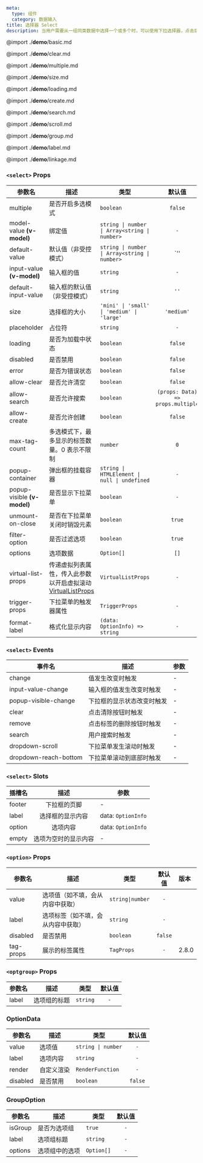 ```yaml
meta:
  type: 组件
  category: 数据输入
title: 选择器 Select
description: 当用户需要从一组同类数据中选择一个或多个时，可以使用下拉选择器，点击后选择对应项。
```

@import ./__demo__/basic.md

@import ./__demo__/clear.md

@import ./__demo__/multiple.md

@import ./__demo__/size.md

@import ./__demo__/loading.md

@import ./__demo__/create.md

@import ./__demo__/search.md

@import ./__demo__/scroll.md

@import ./__demo__/group.md

@import ./__demo__/label.md

@import ./__demo__/linkage.md


### `<select>` Props

|参数名|描述|类型|默认值|
|---|---|---|:---:|
|multiple|是否开启多选模式|`boolean`|`false`|
|model-value **(v-model)**|绑定值|`string \| number \| Array<string \| number>`|`-`|
|default-value|默认值（非受控模式）|`string \| number \| Array<string \| number>`|`'' | []`|
|input-value **(v-model)**|输入框的值|`string`|`-`|
|default-input-value|输入框的默认值（非受控模式）|`string`|`''`|
|size|选择框的大小|`'mini' \| 'small' \| 'medium' \| 'large'`|`'medium'`|
|placeholder|占位符|`string`|`-`|
|loading|是否为加载中状态|`boolean`|`false`|
|disabled|是否禁用|`boolean`|`false`|
|error|是否为错误状态|`boolean`|`false`|
|allow-clear|是否允许清空|`boolean`|`false`|
|allow-search|是否允许搜索|`boolean`|`(props: Data) => props.multiple`|
|allow-create|是否允许创建|`boolean`|`false`|
|max-tag-count|多选模式下，最多显示的标签数量。0 表示不限制|`number`|`0`|
|popup-container|弹出框的挂载容器|`string \| HTMLElement \| null \| undefined`|`-`|
|popup-visible **(v-model)**|是否显示下拉菜单|`boolean`|`-`|
|unmount-on-close|是否在下拉菜单关闭时销毁元素|`boolean`|`true`|
|filter-option|是否过滤选项|`boolean`|`true`|
|options|选项数据|`Option[]`|`[]`|
|virtual-list-props|传递虚拟列表属性，传入此参数以开启虚拟滚动 [VirtualListProps](#virtuallistprops)|`VirtualListProps`|`-`|
|trigger-props|下拉菜单的触发器属性|`TriggerProps`|`-`|
|format-label|格式化显示内容|`(data: OptionInfo) => string`|`-`|
### `<select>` Events

|事件名|描述|参数|
|---|---|---|
|change|值发生改变时触发|-|
|input-value-change|输入框的值发生改变时触发|-|
|popup-visible-change|下拉框的显示状态改变时触发|-|
|clear|点击清除按钮时触发|-|
|remove|点击标签的删除按钮时触发|-|
|search|用户搜索时触发|-|
|dropdown-scroll|下拉菜单发生滚动时触发|-|
|dropdown-reach-bottom|下拉菜单滚动到底部时触发|-|
### `<select>` Slots

|插槽名|描述|参数|
|---|:---:|---|
|footer|下拉框的页脚|-|
|label|选择框的显示内容|data: `OptionInfo`|
|option|选项内容|data: `OptionInfo`|
|empty|选项为空时的显示内容|-|




### `<option>` Props

|参数名|描述|类型|默认值|版本|
|---|---|---|:---:|:---|
|value|选项值（如不填，会从内容中获取）|`string\|number`|`-`||
|label|选项标签（如不填，会从内容中获取）|`string`|`-`||
|disabled|是否禁用|`boolean`|`false`||
|tag-props|展示的标签属性|`TagProps`|`-`|2.8.0|




### `<optgroup>` Props

|参数名|描述|类型|默认值|
|---|---|---|:---:|
|label|选项组的标题|`string`|`-`|




### OptionData

|参数名|描述|类型|默认值|
|---|---|---|:---:|
|value|选项值|`string \| number`|`-`|
|label|选项内容|`string`|`-`|
|render|自定义渲染|`RenderFunction`|`-`|
|disabled|是否禁用|`boolean`|`false`|



### GroupOption

|参数名|描述|类型|默认值|
|---|---|---|:---:|
|isGroup|是否为选项组|`true`|`-`|
|label|选项组标题|`string`|`-`|
|options|选项组中的选项|`Option[]`|`-`|


